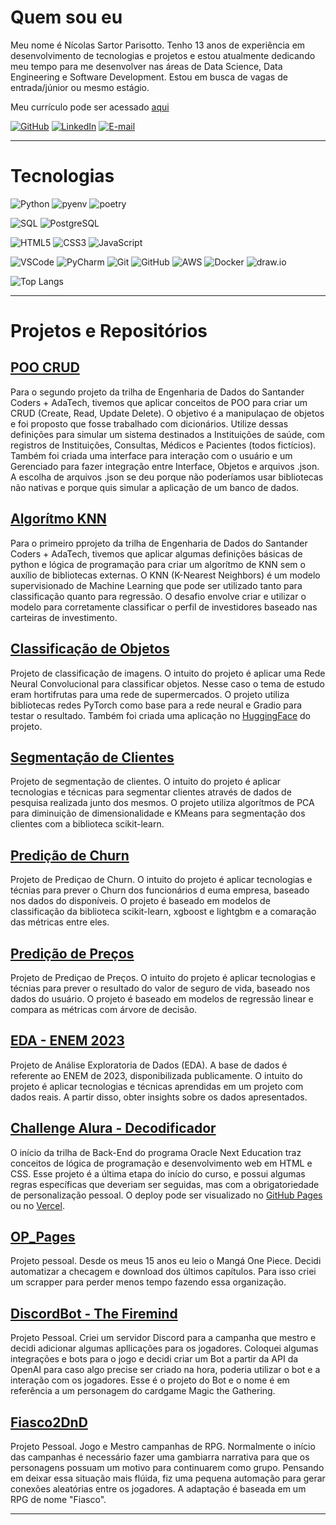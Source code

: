 # Quem sou eu

Meu nome é Nícolas Sartor Parisotto. Tenho 13 anos de experiência em desenvolvimento de tecnologias e projetos e estou atualmente dedicando meu tempo para me desenvolver nas áreas de Data Science, Data Engineering e Software Development. Estou em busca de vagas de entrada/júnior ou mesmo estágio.

Meu currículo pode ser acessado <a href="https://portfolio-curriculo-five.vercel.app/">aqui</a>

[![GitHub](https://img.shields.io/badge/GitHub-000?style=border_radius&logo=Github&logoColor=blue)](https://github.com/NicolasSP90)
[![LinkedIn](https://img.shields.io/badge/LinkedIn-000?style=border_radius&logo=linkedin&logoColor=blue)](https://www.linkedin.com/in/nicolasparisotto/)
[![E-mail](https://img.shields.io/badge/-Email-000?style=border_radius&logo=microsoft-outlook&logoColor=blue)](mailto:nicolassp90@hotmail.com)

---

# Tecnologias

![Python](https://img.shields.io/badge/Python-000?style=border_radius&logo=python&logoColor=blue)
![pyenv](https://img.shields.io/badge/pyenv-000?style=border_radius)
![poetry](https://img.shields.io/badge/poetry-000?style=border_radius)

![SQL](https://img.shields.io/badge/SQL-000?style=border_radius&logo=sql)
![PostgreSQL](https://img.shields.io/badge/PostgreSQL-000?style=border_radius&logo=postgresql&logoColor=blue) 

![HTML5](https://img.shields.io/badge/HTML5-black?style=borde_radius&logo=html5&logoColor=blue) 
![CSS3](https://img.shields.io/badge/CSS3-black?style=borde_radius&logo=css3&logoColor=blue)
![JavaScript](https://img.shields.io/badge/JavaScript-black?style=border_radius&logo=javascript&logoColor=blue)

![VSCode](https://img.shields.io/badge/VSCode-black?style=border_radius)
![PyCharm](https://img.shields.io/badge/PyCharm-black?style=border_radius)
![Git](https://img.shields.io/badge/Git-black?style=border_radius&logo=git&logoColor=blue)
![GitHub](https://img.shields.io/badge/GitHub-black?style=border_radius&logo=github&logoColor=blue)
![AWS](https://img.shields.io/badge/AWS-black?style=border_radius&logo=amazon-aws&logoColor=blue)
![Docker](https://img.shields.io/badge/docker-000?style=border_radius&logo=docker&logoColor=blue)
![draw.io](https://img.shields.io/badge/draw.io-000?styleborder_radius&logo=diagrams&logoColor=blue)

![Top Langs](https://github-readme-stats.vercel.app/api/top-langs/?username=NicolasSP90&layout=compact&theme=github_dark)

---

# Projetos e Repositórios

## [POO CRUD](https://github.com/NicolasSP90/POO_CRUD_SantanderCoders2024)
Para o segundo projeto da trilha de Engenharia de Dados do Santander Coders + AdaTech, tivemos que aplicar conceitos de POO para criar um CRUD (Create, Read, Update Delete). O objetivo é a manipulaçao de objetos e foi proposto que fosse trabalhado com dicionários. Utilize dessas definições para simular um sistema destinados a Instituições de saúde, com registros de Instituições, Consultas, Médicos e Pacientes (todos fictícios). Também foi criada uma interface para interação com o usuário e um Gerenciado para fazer integração entre Interface, Objetos e arquivos .json. A escolha de arquivos .json se deu porque não poderíamos usar bibliotecas não nativas e porque quis simular a aplicação de um banco de dados.

## [Algorítmo KNN](https://github.com/NicolasSP90/KNN_SantanderCoders2024)
Para o primeiro pprojeto da trilha de Engenharia de Dados do Santander Coders + AdaTech, tivemos que aplicar algumas definições básicas de python e lógica de programação para criar um algorítmo de KNN sem o auxílio de bibliotecas externas. O KNN (K-Nearest Neighbors) é um modelo supervisionado de Machine Learning que pode ser utilizado tanto para classificação quanto para regressão. O desafio envolve criar e utilizar o modelo para corretamente classificar o perfil de investidores baseado nas carteiras de investimento.

## [Classificação de Objetos](https://github.com/NicolasSP90/CNN_HortiFruit)
Projeto de classificação de imagens. O intuito do projeto é aplicar uma Rede Neural Convolucional para classificar objetos. Nesse caso o tema de estudo eram hortifrutas para uma rede de supermercados. O projeto utiliza bibliotecas redes PyTorch como base para a rede neural e Gradio para testar o resultado. Também foi criada uma aplicação no [HuggingFace](https://huggingface.co/spaces/NicolasSP90/Project_6_CNN_Image_Classifier/tree/main) do projeto.

## [Segmentação de Clientes](https://github.com/NicolasSP90/Projeto_PCA_KMeans)
Projeto de segmentação de clientes. O intuito do projeto é aplicar tecnologias e técnicas para segmentar clientes através de dados de pesquisa realizada junto dos mesmos. O projeto utiliza algorítmos de PCA para diminuição de dimensionalidade e KMeans para segmentação dos clientes com a biblioteca scikit-learn.

## [Predição de Churn](https://github.com/NicolasSP90/Predicao_Churn)
Projeto de Prediçao de Churn. O intuito do projeto é aplicar tecnologias e técnias para prever o Churn dos funcionários d euma empresa, baseado nos dados do disponíveis. O projeto é baseado em modelos de classificação da biblioteca scikit-learn, xgboost e lightgbm e a comaração das métricas entre eles.

## [Predição de Preços](https://github.com/NicolasSP90/Predicao_Precos)
Projeto de Prediçao de Preços. O intuito do projeto é aplicar tecnologias e técnias para prever o resultado do valor de seguro de vida, baseado nos dados do usuário. O projeto é baseado em modelos de regressão linear e compara as métricas com árvore de decisão.

## [EDA - ENEM 2023](https://github.com/NicolasSP90/EDA_ENEM2023)
Projeto de Análise Exploratoria de Dados (EDA). A base de dados é referente ao ENEM de 2023, disponibilizada publicamente. O intuito do projeto é aplicar tecnologias e técnicas aprendidas em um projeto com dados reais. A partir disso, obter insights sobre os dados apresentados. 

## [Challenge Alura - Decodificador](https://github.com/NicolasSP90/ChallengeDecodificador)
O início da trilha de Back-End do programa Oracle Next Education traz conceitos de lógica de programação e desenvolvimento web em HTML e CSS. Esse projeto é a última etapa do início do curso, e possui algumas regras específicas que deveriam ser seguidas, mas com a obrigatoriedade de personalização pessoal. O deploy pode ser visualizado no <a href="https://nicolassp90.github.io/ChallengeDecodificador/">GitHub Pages</a> ou no <a href="https://alura-challenge-decodificador-seven.vercel.app/">Vercel</a>.

## [OP_Pages](https://github.com/NicolasSP90/OP_Pages)
Projeto pessoal. Desde os meus 15 anos eu leio o Mangá One Piece. Decidi automatizar a checagem e download dos últimos capítulos. Para isso criei um scrapper para perder menos tempo fazendo essa organização.

## [DiscordBot - The Firemind](https://github.com/NicolasSP90/DiscordBot---The-Firemind)
Projeto Pessoal. Criei um servidor Discord para a campanha que mestro e decidi adicionar algumas apllicações para os jogadores. Coloquei algumas integrações e bots para o jogo e decidi criar um Bot a partir da API da OpenAI para caso algo precise ser criado na hora, poderia utilizar o bot e a interação com os jogadores. Esse é o projeto do Bot e o nome é em referência a um personagem do cardgame Magic the Gathering.

## [Fiasco2DnD](https://github.com/NicolasSP90/Fiasco2DnD)
Projeto Pessoal. Jogo e Mestro campanhas de RPG. Normalmente o início das campanhas é necessário fazer uma gambiarra narrativa para que os personagens possuam um motivo para continuarem como grupo. Pensando em deixar essa situação mais flúida, fiz uma pequena automação para gerar conexões aleatórias entre os jogadores. A adaptação é baseada em um RPG de nome "Fiasco".

---